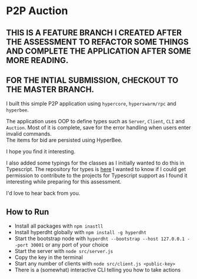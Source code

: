 # P2P Auction

## THIS IS A FEATURE BRANCH I CREATED AFTER THE ASSESSMENT TO REFACTOR SOME THINGS AND COMPLETE THE APPLICATION AFTER SOME MORE READING.

## FOR THE INTIAL SUBMISSION, CHECKOUT TO THE MASTER BRANCH.

I built this simple P2P application using `hypercore`, `hyperswarm/rpc` and `hyperbee`.

The application uses OOP to define types such as `Server`, `Client`, `CLI` and `Auction`.
Most of it is complete, save for the error handling when users enter invalid commands.\
The items for bid are persisted using HyperBee.

I hope you find it interesting.

I also added some typings for the classes as I initially wanted to do this in Typescript.
The repository for types is [here](https://github.com/C0l0red/hyper-types)
I wanted to know if I could get permission to contribute to the projects for Typescript support as I found it
interesting while preparing for this assessment.

I'd love to hear back from you.

## How to Run

- Install all packages with `npm inastll`
- Install hyperdht globally with `npm install -g hyperdht`
- Start the bootstrap node with `hyperdht --bootstrap --host 127.0.0.1 --port 30001` or any port of your choice
- Start the server with `node src/server.js`
- Copy the key in the terminal
- Start any number of clients with `node src/client.js <public-key>`
- There is a (somewhat) interactive CLI telling you how to take actions
